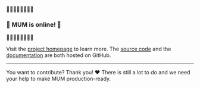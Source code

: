 :tada::tada::tada::tada::tada::tada::tada::tada:

### :tada: MUM is online! :tada:

:tada::tada::tada::tada::tada::tada::tada::tada:

Visit the [project homepage](https://mum-project.github.io/docs/) to learn more.
The [source code](https://github.com/mum-project/mum) and the [documentation](https://github.com/mum-project/docs)
are both hosted on GitHub.

---

You want to contribute? Thank you! :heart: There is still a lot to do and we need your help to make MUM production-ready.

